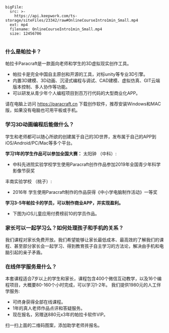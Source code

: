 ```@BigFile

bigFile:
  src: >-
    https://api.keepwork.com/ts-storage/siteFiles/23342/raw#OnlineCourseIntro1min_Small.mp4
  ext: mp4
  filename: OnlineCourseIntro1min_Small.mp4
  size: 12456706
          
```

### 什么是帕拉卡？
帕拉卡Paracraft是一款面向老师和学生的3D虚拟现实创作工具。
- 帕拉卡是完全中国自主原创和开源的工具，对标unity等专业3D引擎。
- 内置3D建模、3D动画、沉浸式编程与调试、CAD建模、虚拟仿真、GIT云端版本控制、多人协作等功能。
- 可以研发从青少年个人编程项目到百万行代码的大型商业化APP。

请在电脑上访问 https://paracraft.cn 下载创作软件，推荐安装Windows和MAC版，如果没有电脑也可用平板或手机。

### 学习3D动画编程后能做什么？
学生和老师都可以随心所欲的创建属于自己的3D世界，发布属于自己的APP到iOS/Android/PC/Mac等多个平台。

**学习1年的学生作品可以参加全国大赛：**
太阳钟 （中科）:
- 中科先进院实验学校学生使用Paracraft创作作品参加2019年全国青少年科学影像节获奖

丰南实验学校 （桃子）:
- 2016年 学生使用Paracraft制作的作品获得《中小学电脑制作活动》一等奖

**学习3-5年帕拉卡的学员，可以制作商业APP，并实现盈利。**
- 下图为iOS儿童应用付费榜前10的学员作品。


### 家长可以一起学习么？如何处理孩子和手机的关系？

我们课程对家长免费开放。我们希望能够让家长最低成本、最高效的了解我们的课程、甚至部分家长会一起学习、得到教育孩子自主学习的方法论，解决由手机和电脑引起的亲子矛盾。

### 在线伴学服务是什么？
本套课程适合7岁以上的学生和家长，课程包含400个微信互动教学，以及16个编程项目，大概要80-160个小时完成，可以学习1-2年。
我们提供1980元的人工伴学服务:
- 可终身获得全部在线课程。
- 1年的真人老师作品点评和答疑服务。
- 现在报名，另赠送880元x3年的帕拉卡软件VIP。 

扫一扫上面的二维码图案，添加助学老师并报名。
